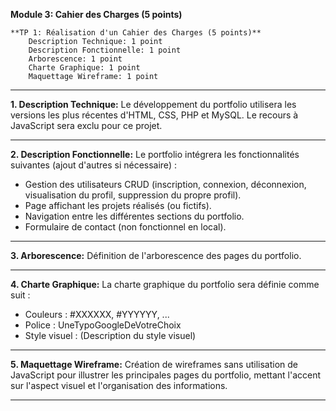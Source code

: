 **Module 3: Cahier des Charges (5 points)**

    **TP 1: Réalisation d'un Cahier des Charges (5 points)**
        Description Technique: 1 point
        Description Fonctionnelle: 1 point
        Arborescence: 1 point
        Charte Graphique: 1 point
        Maquettage Wireframe: 1 point


       

---

**1. Description Technique:**
Le développement du portfolio utilisera les versions les plus récentes d'HTML, CSS, PHP et MySQL. Le recours à JavaScript sera exclu pour ce projet.

---

**2. Description Fonctionnelle:**
Le portfolio intégrera les fonctionnalités suivantes (ajout d'autres si nécessaire) :
- Gestion des utilisateurs CRUD (inscription, connexion, déconnexion, visualisation du profil, suppression du propre profil).
- Page affichant les projets réalisés (ou fictifs).
- Navigation entre les différentes sections du portfolio.
- Formulaire de contact (non fonctionnel en local).

---

**3. Arborescence:**
Définition de l'arborescence des pages du portfolio.

---

**4. Charte Graphique:**
La charte graphique du portfolio sera définie comme suit :
- Couleurs : #XXXXXX, #YYYYYY, ...
- Police : UneTypoGoogleDeVotreChoix
- Style visuel : (Description du style visuel)

---

**5. Maquettage Wireframe:**
Création de wireframes sans utilisation de JavaScript pour illustrer les principales pages du portfolio, mettant l'accent sur l'aspect visuel et l'organisation des informations.

---
